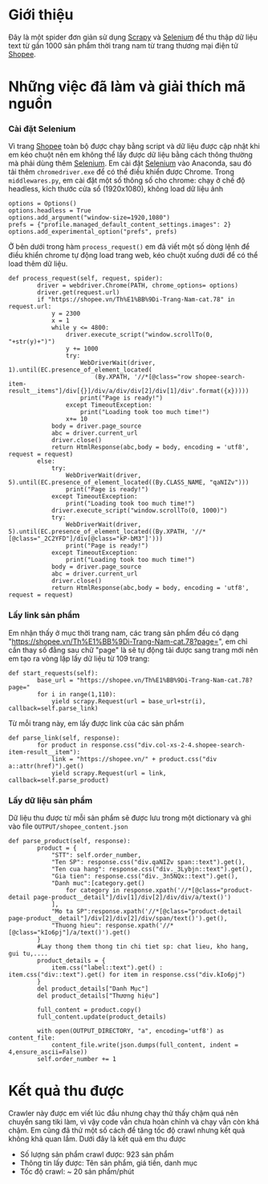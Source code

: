# Giới thiệu
Đây là một spider đơn giản sử dụng [Scrapy](https://scrapy.org/) và [Selenium](https://www.selenium.dev/) để thu thập dữ liệu text từ gần 1000 sản phẩm thời trang nam từ trang thương mại điện tử [Shopee](www.shopee.vn). 
# Những việc đã làm và giải thích mã nguồn
### Cài đặt Selenium
Vì trang [Shopee](www.shopee.vn) toàn bộ được chạy bằng script và dữ liệu được cập nhật khi em kéo chuột nên em không thể lấy được dữ liệu bằng cách thông thường mà phải dùng thêm [Selenium](https://www.selenium.dev/).
Em cài đặt [Selenium](https://www.selenium.dev/) vào Anaconda, sau đó tải thêm ```chromedriver.exe``` để có thể điều khiển được Chrome.
Trong ```middlewares.py```, em cài đặt một số thông số cho chrome: chạy ở chế độ headless, kích thước cửa sổ (1920x1080), không load dữ liệu ảnh
```
options = Options()
options.headless = True
options.add_argument("window-size=1920,1080")
prefs = {"profile.managed_default_content_settings.images": 2}
options.add_experimental_option("prefs", prefs)
```
Ở bên dưới trong hàm ```process_request()``` em đã viết một số dòng lệnh để điều khiển chrome tự động load trang web, kéo chuột xuống dưới để có thể load thêm dữ liệu.
```
def process_request(self, request, spider):
        driver = webdriver.Chrome(PATH, chrome_options= options)
        driver.get(request.url)
        if "https://shopee.vn/Th%E1%BB%9Di-Trang-Nam-cat.78" in request.url:
            y = 2300
            x = 1
            while y <= 4800:
                driver.execute_script("window.scrollTo(0, "+str(y)+")")
                y += 1000  
                try:
                    WebDriverWait(driver, 1).until(EC.presence_of_element_located(
                        (By.XPATH, '//*[@class="row shopee-search-item-result__items"]/div[{}]/div/a/div/div[2]/div[1]/div'.format({x}))))
                    print("Page is ready!")
                except TimeoutException:
                    print("Loading took too much time!")
                x+= 10
            body = driver.page_source
            abc = driver.current_url
            driver.close()
            return HtmlResponse(abc,body = body, encoding = 'utf8', request = request) 
        else: 
            try:
                WebDriverWait(driver, 5).until(EC.presence_of_element_located((By.CLASS_NAME, "qaNIZv")))
                print("Page is ready!")
            except TimeoutException:
                print("Loading took too much time!")
            driver.execute_script("window.scrollTo(0, 1000)")
            try:
                WebDriverWait(driver, 5).until(EC.presence_of_element_located((By.XPATH, '//*[@class="_2C2YFD"]/div[@class="kP-bM3"]')))
                print("Page is ready!")
            except TimeoutException:
                print("Loading took too much time!")
            body = driver.page_source
            abc = driver.current_url
            driver.close()
            return HtmlResponse(abc,body = body, encoding = 'utf8', request = request) 
```
### Lấy link sản phẩm
Em nhận thấy ở mục thời trang nam, các trang sản phẩm đều có dạng "https://shopee.vn/Th%E1%BB%9Di-Trang-Nam-cat.78?page=", em chỉ cần thay số đằng sau chữ "page" là sẽ tự động tải được sang trang mới nên em tạo ra vòng lặp lấy dữ liệu từ 109 trang:
```
def start_requests(self):
        base_url = "https://shopee.vn/Th%E1%BB%9Di-Trang-Nam-cat.78?page="
        for i in range(1,110):
            yield scrapy.Request(url = base_url+str(i), callback=self.parse_link)
``` 
Từ mỗi trang này, em lấy được link của các sản phẩm
```
def parse_link(self, response):
        for product in response.css("div.col-xs-2-4.shopee-search-item-result__item"):
            link = "https://shopee.vn/" + product.css("div a::attr(href)").get()
            yield scrapy.Request(url = link, callback=self.parse_product)
```
### Lấy dữ liệu sản phẩm
Dữ liệu thu được từ mỗi sản phẩm sẽ được lưu trong một dictionary và ghi vào file ```OUTPUT/shopee_content.json```
```
def parse_product(self, response):
        product = {
            "STT": self.order_number,
            "Ten SP": response.css("div.qaNIZv span::text").get(),
            "Ten cua hang": response.css("div._3Lybjn::text").get(),
            "Gia tien": response.css("div._3n5NQx::text").get(),
            "Danh muc":[category.get()
                for category in response.xpath('//*[@class="product-detail page-product__detail"]/div[1]/div[2]/div/div/a/text()')
            ],
            "Mo ta SP":response.xpath('//*[@class="product-detail page-product__detail"]/div[2]/div[2]/div/span/text()').get(),
            "Thuong hieu": response.xpath('//*[@class="kIo6pj"]/a/text()').get()
        }
        #Lay thong them thong tin chi tiet sp: chat lieu, kho hang, gui tu,....
        product_details = {
            item.css("label::text").get() : item.css("div::text").get() for item in response.css("div.kIo6pj")
        }
        del product_details["Danh Mục"]
        del product_details["Thương hiệu"]
        
        full_content = product.copy()
        full_content.update(product_details)
        
        with open(OUTPUT_DIRECTORY, "a", encoding='utf8') as content_file:
            content_file.write(json.dumps(full_content, indent = 4,ensure_ascii=False))
        self.order_number += 1
```

# Kết quả thu được  
Crawler này được em viết lúc đầu nhưng chạy thử thấy chậm quá nên chuyển sang tiki làm, vì vậy code vẫn chưa hoàn chỉnh và chạy vẫn còn khá chậm. Em cũng đã thử một số cách để tăng tốc độ crawl nhưng kết quả không khả quan lắm. Dưới đây là kết quả em thu được
  - Số lượng sản phẩm crawl được: 923 sản phẩm
  - Thông tin lấy được: Tên sản phẩm, giá tiền, danh mục  
  - Tốc độ crawl: ~ 20 sản phẩm/phút
